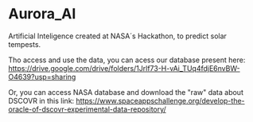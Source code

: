 # Aurora_AI
Artificial Inteligence created at NASA´s Hackathon, to predict solar tempests.

Tho access and use the data, you can acess our database present here:
https://drive.google.com/drive/folders/1Jrlf73-H-vAi_TUq4fdjE6nvBW-O4639?usp=sharing

Or, you can access NASA database and download the "raw" data about DSCOVR in this link:
https://www.spaceappschallenge.org/develop-the-oracle-of-dscovr-experimental-data-repository/
